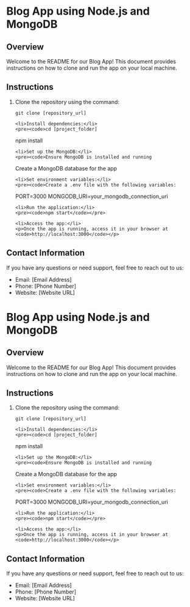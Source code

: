 <!DOCTYPE html>
<html lang="en">
<head>
  <meta charset="UTF-8">
  <title>Blog App README</title>
</head>
<body>
  <h1>Blog App using Node.js and MongoDB</h1>

  <h2>Overview</h2>
  <p>Welcome to the README for our Blog App! This document provides instructions on how to clone and run the app on your local machine.</p>

  <h2>Instructions</h2>
  <ol>
    <li>Clone the repository using the command:</li>
    <pre><code>git clone [repository_url]</code></pre>

    <li>Install dependencies:</li>
    <pre><code>cd [project_folder]
npm install</code></pre>

    <li>Set up the MongoDB:</li>
    <pre><code>Ensure MongoDB is installed and running
Create a MongoDB database for the app</code></pre>

    <li>Set environment variables:</li>
    <pre><code>Create a .env file with the following variables:
PORT=3000
MONGODB_URI=your_mongodb_connection_uri</code></pre>

    <li>Run the application:</li>
    <pre><code>npm start</code></pre>

    <li>Access the app:</li>
    <p>Once the app is running, access it in your browser at <code>http://localhost:3000</code></p>
  </ol>

  <h2>Contact Information</h2>
  <p>If you have any questions or need support, feel free to reach out to us:</p>
  <ul>
    <li>Email: [Email Address]</li>
    <li>Phone: [Phone Number]</li>
    <li>Website: [Website URL]</li>
  </ul>
</body>
</html>
<!DOCTYPE html>
<html lang="en">
<head>
  <meta charset="UTF-8">
  <title>Blog App README</title>
</head>
<body>
  <h1>Blog App using Node.js and MongoDB</h1>

  <h2>Overview</h2>
  <p>Welcome to the README for our Blog App! This document provides instructions on how to clone and run the app on your local machine.</p>

  <h2>Instructions</h2>
  <ol>
    <li>Clone the repository using the command:</li>
    <pre><code>git clone [repository_url]</code></pre>

    <li>Install dependencies:</li>
    <pre><code>cd [project_folder]
npm install</code></pre>

    <li>Set up the MongoDB:</li>
    <pre><code>Ensure MongoDB is installed and running
Create a MongoDB database for the app</code></pre>

    <li>Set environment variables:</li>
    <pre><code>Create a .env file with the following variables:
PORT=3000
MONGODB_URI=your_mongodb_connection_uri</code></pre>

    <li>Run the application:</li>
    <pre><code>npm start</code></pre>

    <li>Access the app:</li>
    <p>Once the app is running, access it in your browser at <code>http://localhost:3000</code></p>
  </ol>

  <h2>Contact Information</h2>
  <p>If you have any questions or need support, feel free to reach out to us:</p>
  <ul>
    <li>Email: [Email Address]</li>
    <li>Phone: [Phone Number]</li>
    <li>Website: [Website URL]</li>
  </ul>
</body>
</html>
